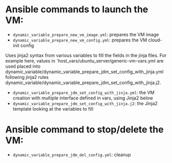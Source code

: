 # Ansible commands to launch the VM:

- `dynamic_variable_prepare_new_vm_image.yml`: prepares the VM image 
- `dynamic_variable_prepare_new_vm_config.yml`: prepares the VM cloud-init config 


Uses jinja2 syntax from various variables to fill the fields in the jinja files.
For example here, values in `host_vars/ubuntu_server/generic-vm-vars.yml are used placed into dynamic_variable/dynamic_variable_prepare_jdm_set_config_with_jinja.yml following jinja2 rules dynamic_variable/dynamic_variable_prepare_jdm_set_config_with_jinja.j2.


- `dynamic_variable_prepare_jdm_set_config_with_jinja.yml`: the VM creation with multiple interface defined in vars, using Jinja2 below
- `dynamic_variable_prepare_jdm_set_config_with_jinja.j2`: the Jinja2 template looking at the variables to fill


# Ansible command to stop/delete the VM:
- `dynamic_variable_prepare_jdm_del_config.yml`: cleanup
 
